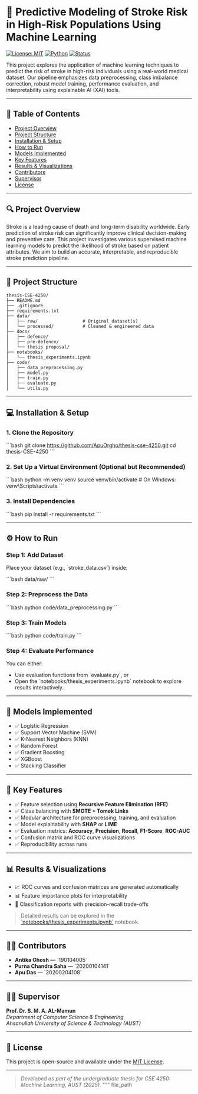 # 🧠 Predictive Modeling of Stroke Risk in High-Risk Populations Using Machine Learning

[![License: MIT](https://img.shields.io/badge/License-MIT-yellow.svg)](LICENSE)
[![Python](https://img.shields.io/badge/Python-3.9%2B-blue.svg)](https://www.python.org/)
[![Status](https://img.shields.io/badge/status-active-brightgreen)](#)

This project explores the application of machine learning techniques to predict the risk of stroke in high-risk individuals using a real-world medical dataset. Our pipeline emphasizes data preprocessing, class imbalance correction, robust model training, performance evaluation, and interpretability using explainable AI (XAI) tools.

---

## 📝 Table of Contents

- [Project Overview](#-project-overview)
- [Project Structure](#-project-structure)
- [Installation & Setup](#-installation--setup)
- [How to Run](#️-how-to-run)
- [Models Implemented](#-models-implemented)
- [Key Features](#-key-features)
- [Results & Visualizations](#-results--visualizations)
- [Contributors](#-contributors)
- [Supervisor](#-supervisor)
- [License](#-license)

---

## 🔍 Project Overview

Stroke is a leading cause of death and long-term disability worldwide. Early prediction of stroke risk can significantly improve clinical decision-making and preventive care. This project investigates various supervised machine learning models to predict the likelihood of stroke based on patient attributes. We aim to build an accurate, interpretable, and reproducible stroke prediction pipeline.

---

## 📁 Project Structure

```
thesis-CSE-4250/
├── README.md
├── .gitignore
├── requirements.txt
├── data/
│   ├── raw/                 # Original dataset(s)
│   └── processed/           # Cleaned & engineered data
├── docs/
│   ├── defence/
│   ├── pre-defence/
│   └── thesis proposal/
├── notebooks/
│   └── thesis_experiments.ipynb
├── code/
│   ├── data_preprocessing.py
│   ├── model.py
│   ├── train.py
│   ├── evaluate.py
│   └── utils.py
```

---

## 💻 Installation & Setup

### 1. Clone the Repository

\`\`\`bash
git clone https://github.com/ApuOrgho/thesis-cse-4250.git
cd thesis-CSE-4250
\`\`\`

### 2. Set Up a Virtual Environment (Optional but Recommended)

\`\`\`bash
python -m venv venv
source venv/bin/activate  # On Windows: venv\\Scripts\\activate
\`\`\`

### 3. Install Dependencies

\`\`\`bash
pip install -r requirements.txt
\`\`\`

---

## ⚙️ How to Run

### Step 1: Add Dataset

Place your dataset (e.g., \`stroke_data.csv\`) inside:

\`\`\`bash
data/raw/
\`\`\`

### Step 2: Preprocess the Data

\`\`\`bash
python code/data_preprocessing.py
\`\`\`

### Step 3: Train Models

\`\`\`bash
python code/train.py
\`\`\`

### Step 4: Evaluate Performance

You can either:
- Use evaluation functions from \`evaluate.py\`, or
- Open the \`notebooks/thesis_experiments.ipynb\` notebook to explore results interactively.

---

## 🧠 Models Implemented

- ✅ Logistic Regression
- ✅ Support Vector Machine (SVM)
- ✅ K-Nearest Neighbors (KNN)
- ✅ Random Forest
- ✅ Gradient Boosting
- ✅ XGBoost
- ✅ Stacking Classifier

---

## 🚀 Key Features

- ✅ Feature selection using **Recursive Feature Elimination (RFE)**
- ✅ Class balancing with **SMOTE + Tomek Links**
- ✅ Modular architecture for preprocessing, training, and evaluation
- ✅ Model explainability with **SHAP** or **LIME**
- ✅ Evaluation metrics: **Accuracy**, **Precision**, **Recall**, **F1-Score**, **ROC-AUC**
- ✅ Confusion matrix and ROC curve visualizations
- ✅ Reproducibility across runs

---

## 📊 Results & Visualizations

- 📈 ROC curves and confusion matrices are generated automatically
- 📊 Feature importance plots for interpretability
- 🧮 Classification reports with precision-recall trade-offs

> Detailed results can be explored in the [\`notebooks/thesis_experiments.ipynb\`](notebooks/thesis_experiments.ipynb) notebook.

---

## 👨‍💻 Contributors

- **Antika Ghosh** — \`190104005\`  
- **Purna Chandra Saha** — \`20200104141\`  
- **Apu Das** — \`20200204108\`

---

## 👨‍🏫 Supervisor

**Prof. Dr. S. M. A. AL-Mamun**  
*Department of Computer Science & Engineering*  
*Ahsanullah University of Science & Technology (AUST)*

---

## 📄 License

This project is open-source and available under the [MIT License](LICENSE).

---

> _Developed as part of the undergraduate thesis for CSE 4250: Machine Learning, AUST (2025)._
"""
file_path

